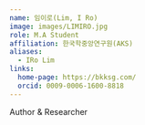 ```yaml
---
name: 임이로(Lim, I Ro)
image: images/LIMIRO.jpg
role: M.A Student
affiliation: 한국학중앙연구원(AKS)
aliases:
  - IRo Lim
links:
  home-page: https://bkksg.com/
  orcid: 0009-0006-1600-8818
---
```

Author & Researcher
